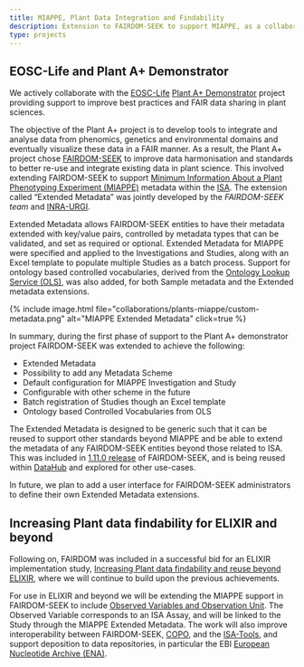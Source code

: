 ```yaml
---
title: MIAPPE, Plant Data Integration and Findability
description: Extension to FAIRDOM-SEEK to support MIAPPE, as a collaboration within EOSC-Life and the ELIXIR Plant Community
type: projects
---
```


## EOSC-Life and Plant A+ Demonstrator

We  actively collaborate with the [EOSC-Life](https://www.eosc-life.eu/) [Plant A+ Demonstrator](https://www.eosc-life.eu/d8/) project providing support to improve best practices and FAIR data sharing in plant sciences. 

The objective of the Plant A+ project is to develop tools to integrate and analyse data from phenomics, genetics and environmental domains and eventually visualize these data in a FAIR manner. As a result, the Plant A+ project chose [FAIRDOM-SEEK](/fairdom_framework) to improve data harmonisation and standards to better re-use and integrate existing data in plant science. This involved extending FAIRDOM-SEEK to support [Minimum Information About a Plant Phenotyping Experiment (MIAPPE)](https://github.com/MIAPPE/MIAPPE) metadata within the [ISA](https://isa-tools.org/). The extension called “Extended Metadata” was jointly developed by the *FAIRDOM-SEEK team* and [INRA-URGI](https://urgi.versailles.inrae.fr/).  

Extended Metadata allows FAIRDOM-SEEK entities to have their metadata extended with key/value pairs, controlled by metadata types that can be validated, and set as required or optional. 
Extended Metadata for MIAPPE were specified and applied to the Investigations and Studies, along with an Excel template to populate multiple Studies as a batch process. Support for ontology based controlled vocabularies, derived from the [Ontology Lookup Service (OLS)](https://www.ebi.ac.uk/ols/index), was also added, for both Sample metadata and the Extended metadata extensions.

{% include image.html file="collaborations/plants-miappe/custom-metadata.png" alt="MIAPPE Extended Metadata" click=true %}


In summary, during the first phase of support to the Plant A+ demonstrator project FAIRDOM-SEEK was extended to achieve the following:  

  * Extended Metadata
  * Possibility to add any Metadata Scheme
  * Default configuration for MIAPPE Investigation and Study
  * Configurable with other scheme in the future
  * Batch registration of Studies though an Excel template
  * Ontology based Controlled Vocabularies from OLS
 
The Extended Metadata is designed to be generic such that it can be reused to support other standards beyond MIAPPE and be able to extend the metadata of any FAIRDOM-SEEK entities beyond those related to ISA. This was included in [1.11.0 release](news/2021-06-23-fairdom-seek-version-1-11-0-released) of FAIRDOM-SEEK, and is being reused within [DataHub](/Datahub) and explored for other use-cases. 

In future, we plan to add a user interface for FAIRDOM-SEEK administrators to define their own Extended Metadata extensions.


## Increasing Plant data findability for ELIXIR and beyond

Following on, FAIRDOM was included in a successful bid for an ELIXIR implementation study, [Increasing Plant data findability and reuse beyond ELIXIR](https://elixir-europe.org/about-us/commissioned-services/increasing-plant-data-findability), where we will continue to build upon the previous achievements.

For use in ELIXIR and beyond we will be extending the MIAPPE support in FAIRDOM-SEEK to include [Observed Variables and Observation Unit](https://github.com/MIAPPE/MIAPPE/tree/master/MIAPPE_Checklist-Data-Model-v1.1). The Observed Variable corresponds to an ISA Assay, and will be linked to the Study through the MIAPPE Extended Metadata. 
The work will also improve interoperability between FAIRDOM-SEEK, [COPO](https://copo-project.org/), and the [ISA-Tools](https://isa-tools.org/), and support deposition to data repositories, in particular the EBI [European Nucleotide Archive (ENA)](https://www.ebi.ac.uk/ena/browser/home).
